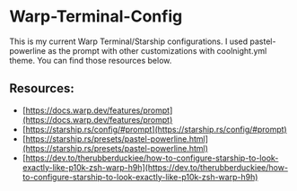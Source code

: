 # Warp-Terminal-Config

This is my current Warp Terminal/Starship configurations.  I used pastel-powerline as the prompt with other customizations with coolnight.yml theme.  You can find those resources below.

## Resources:
- [https://docs.warp.dev/features/prompt](https://docs.warp.dev/features/prompt)
- [https://starship.rs/config/#prompt](https://starship.rs/config/#prompt)
- [https://starship.rs/presets/pastel-powerline.html](https://starship.rs/presets/pastel-powerline.html)
- [https://dev.to/therubberduckiee/how-to-configure-starship-to-look-exactly-like-p10k-zsh-warp-h9h](https://dev.to/therubberduckiee/how-to-configure-starship-to-look-exactly-like-p10k-zsh-warp-h9h)
